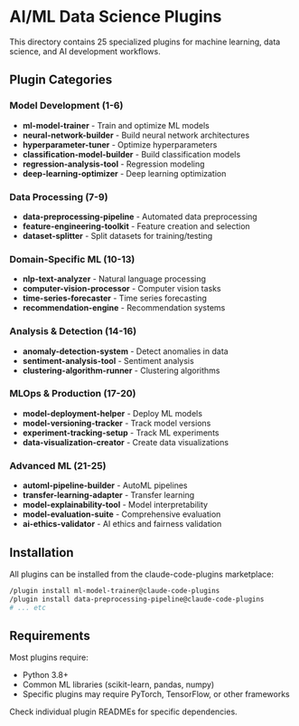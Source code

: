 # AI/ML Data Science Plugins

This directory contains 25 specialized plugins for machine learning, data science, and AI development workflows.

## Plugin Categories

### Model Development (1-6)
- **ml-model-trainer** - Train and optimize ML models
- **neural-network-builder** - Build neural network architectures
- **hyperparameter-tuner** - Optimize hyperparameters
- **classification-model-builder** - Build classification models
- **regression-analysis-tool** - Regression modeling
- **deep-learning-optimizer** - Deep learning optimization

### Data Processing (7-9)
- **data-preprocessing-pipeline** - Automated data preprocessing
- **feature-engineering-toolkit** - Feature creation and selection
- **dataset-splitter** - Split datasets for training/testing

### Domain-Specific ML (10-13)
- **nlp-text-analyzer** - Natural language processing
- **computer-vision-processor** - Computer vision tasks
- **time-series-forecaster** - Time series forecasting
- **recommendation-engine** - Recommendation systems

### Analysis & Detection (14-16)
- **anomaly-detection-system** - Detect anomalies in data
- **sentiment-analysis-tool** - Sentiment analysis
- **clustering-algorithm-runner** - Clustering algorithms

### MLOps & Production (17-20)
- **model-deployment-helper** - Deploy ML models
- **model-versioning-tracker** - Track model versions
- **experiment-tracking-setup** - Track ML experiments
- **data-visualization-creator** - Create data visualizations

### Advanced ML (21-25)
- **automl-pipeline-builder** - AutoML pipelines
- **transfer-learning-adapter** - Transfer learning
- **model-explainability-tool** - Model interpretability
- **model-evaluation-suite** - Comprehensive evaluation
- **ai-ethics-validator** - AI ethics and fairness validation

## Installation

All plugins can be installed from the claude-code-plugins marketplace:

```bash
/plugin install ml-model-trainer@claude-code-plugins
/plugin install data-preprocessing-pipeline@claude-code-plugins
# ... etc
```

## Requirements

Most plugins require:
- Python 3.8+
- Common ML libraries (scikit-learn, pandas, numpy)
- Specific plugins may require PyTorch, TensorFlow, or other frameworks

Check individual plugin READMEs for specific dependencies.
